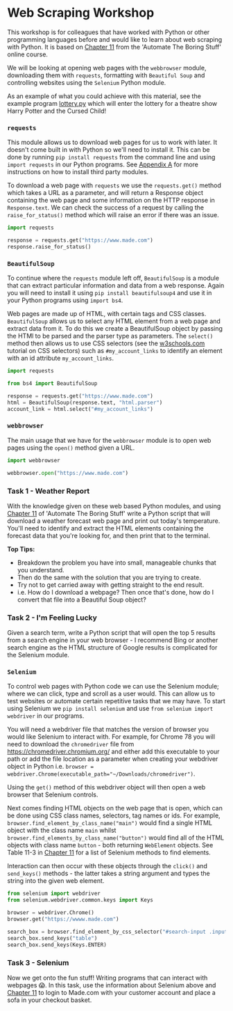 # Web Scraping Workshop
This workshop is for colleagues that have worked with Python or other programming languages before and would like to 
learn about web scraping with Python. It is based on [Chapter 11](https://automatetheboringstuff.com/chapter11/) from 
the 'Automate The Boring Stuff' online course.

We will be looking at opening web pages with the `webbrowser` module, downloading them with `requests`, formatting with
`Beautiful Soup` and controlling websites using the `Selenium` Python module.

As an example of what you could achieve with this material, see the example program 
[lottery.py](/intermediate/demos/lottery.py) which will enter the lottery for a theatre show Harry Potter and the 
Cursed Child!

### `requests`
This module allows us to download web pages for us to work with later. It doesn't come built in with Python so we'll
need to install it. This can be done by running `pip install requests` from the command line and using `import requests`
in our Python programs. See [Appendix A](https://automatetheboringstuff.com/appendixa/) for more instructions on how to 
install third party modules.

To download a web page with `requests` we use the `requests.get()` method which takes a URL as a parameter, and will 
return a Response object containing the web page and some information on the HTTP response in `Response.text`. We can 
check the success of a request by calling the `raise_for_status()` method which will raise an error if there was an
issue.

```python
import requests

response = requests.get("https://www.made.com")
response.raise_for_status()
```

### `BeautifulSoup`
To continue where the `requests` module left off, `BeautifulSoup` is a module that can extract particular information 
and data from a web response. Again you will need to install it using `pip install beautifulsoup4` and use it in your 
Python programs using `import bs4`.

Web pages are made up of HTML, with certain tags and CSS classes. `BeautifulSoup` allows us to select any HTML element 
from a web page and extract data from it. To do this we create a BeautifulSoup object by passing the HTMl to be parsed 
and the parser type as parameters. The `select()` method then allows us to use CSS selectors (see the 
[w3schools.com](https://www.w3schools.com/cssref/css_selectors.asp) tutorial on CSS selectors) such as 
`#my_account_links` to identify an element with an id attribute `my_account_links`. 

```python
import requests

from bs4 import BeautifulSoup

response = requests.get("https://www.made.com")
html = BeautifulSoup(response.text, "html.parser")
account_link = html.select("#my_account_links")
```

### `webbrowser`
The main usage that we have for the `webbrowser` module is to open web pages using the `open()` method given a URL.  

```python
import webbrowser

webbrowser.open("https://www.made.com")
```

### Task 1 - Weather Report
With the knowledge given on these web based Python modules, and using 
[Chapter 11](https://automatetheboringstuff.com/chapter11/) of 'Automate The Boring Stuff' write a Python script that 
will download a weather forecast web page and print out today's temperature. You'll need to identify and extract the
HTML elements containing the forecast data that you're looking for, and then print that to the terminal.

**Top Tips:** 
- Breakdown the problem you have into small, manageable chunks that you understand. 
- Then do the same with the solution that you are trying to create. 
- Try not to get carried away with getting straight to the end result. 
- i.e. How do I download a webpage? Then once that's done, how do I convert that file into a Beautiful Soup object?

### Task 2 - I'm Feeling Lucky
Given a search term, write a Python script that will open the top 5 results from a search engine in your web browser - I
recommend Bing or another search engine as the HTML structure of Google results is complicated for the Selenium module.

### `Selenium`
To control web pages with Python code we can use the Selenium module; where we can click, type and scroll as a user 
would. This can allow us to test websites or automate certain repetitive tasks that we may have. To start using Selenium
we `pip install selenium` and use `from selenium import webdriver` in our programs.

You will need a webdriver file that matches the version of browser you would like Selenium to interact with. For 
example, for Chrome 78 you will need to download the `chromedriver` file from https://chromedriver.chromium.org/ and
either add this executable to your path or add the file location as a parameter when creating your webdriver object in 
Python i.e. `browser = webdriver.Chrome(executable_path="~/Downloads/chromedriver")`.

Using the `get()` method of this webdriver object will then open a web browser that Selenium controls. 

Next comes finding HTML objects on the web page that is open, which can be done using CSS class names, selectors, tag 
names or ids. For example, `browser.find_element_by_class_name("main")` would find a single HTML object with the class
name `main` whilst `browser.find_elements_by_class_name("button")` would find all of the HTML objects with class name 
`button` - both returning `WebElement` objects. See Table 11-3 in 
[Chapter 11](https://automatetheboringstuff.com/chapter11/) for a list of Selenium methods to find elements.

Interaction can then occur with these objects through the `click()` and `send_keys()` methods - the latter takes a
string argument and types the string into the given web element.

```python
from selenium import webdriver
from selenium.webdriver.common.keys import Keys

browser = webdriver.Chrome()
browser.get("https://wwww.made.com")

search_box = browser.find_element_by_css_selector("#search-input .input")
search_box.send_keys("table")
search_box.send_keys(Keys.ENTER)
```

### Task 3 - Selenium
Now we get onto the fun stuff! Writing programs that can interact with webpages 😱. In this task, use the information 
about Selenium above and [Chapter 11](https://automatetheboringstuff.com/chapter11/) to login to Made.com with your 
customer account and place a sofa in your checkout basket.